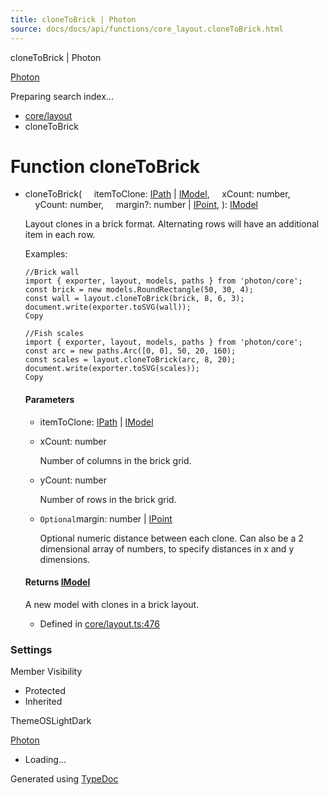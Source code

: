 ```yaml
---
title: cloneToBrick | Photon
source: docs/docs/api/functions/core_layout.cloneToBrick.html
---
```


cloneToBrick | Photon

[Photon](../index.md)




Preparing search index...

* [core/layout](../modules/core_layout.md)
* cloneToBrick

# Function cloneToBrick

* cloneToBrick(
      itemToClone: [IPath](../interfaces/core_schema.IPath.md) | [IModel](../interfaces/core_schema.IModel.md),
      xCount: number,
      yCount: number,
      margin?: number | [IPoint](../interfaces/core_schema.IPoint.md),
  ): [IModel](../interfaces/core_schema.IModel.md)

  Layout clones in a brick format. Alternating rows will have an additional item in each row.

  Examples:

  ```
  //Brick wall
  import { exporter, layout, models, paths } from 'photon/core';
  const brick = new models.RoundRectangle(50, 30, 4);
  const wall = layout.cloneToBrick(brick, 8, 6, 3);
  document.write(exporter.toSVG(wall));
  Copy
  ```

  ```
  //Fish scales
  import { exporter, layout, models, paths } from 'photon/core';
  const arc = new paths.Arc([0, 0], 50, 20, 160);
  const scales = layout.cloneToBrick(arc, 8, 20);
  document.write(exporter.toSVG(scales));
  Copy
  ```

  #### Parameters

  + itemToClone: [IPath](../interfaces/core_schema.IPath.md) | [IModel](../interfaces/core_schema.IModel.md)
  + xCount: number

    Number of columns in the brick grid.
  + yCount: number

    Number of rows in the brick grid.
  + `Optional`margin: number | [IPoint](../interfaces/core_schema.IPoint.md)

    Optional numeric distance between each clone. Can also be a 2 dimensional array of numbers, to specify distances in x and y dimensions.

  #### Returns [IModel](../interfaces/core_schema.IModel.md)

  A new model with clones in a brick layout.

  + Defined in [core/layout.ts:476](https://github.com/mwhite454/photon/blob/main/packages/photon/src/core/layout.ts#L476)

### Settings

Member Visibility

* Protected
* Inherited

ThemeOSLightDark

[Photon](../index.md)

* Loading...

Generated using [TypeDoc](https://typedoc.org/)
